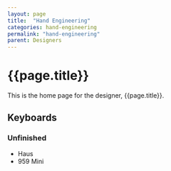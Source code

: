 ```yaml
---
layout: page
title:  "Hand Engineering"
categories: hand-engineering
permalink: "hand-engineering"
parent: Designers
---
```

# {{page.title}}

This is the home page for the designer, {{page.title}}.

## Keyboards

### Unfinished

- Haus
- 959 Mini
